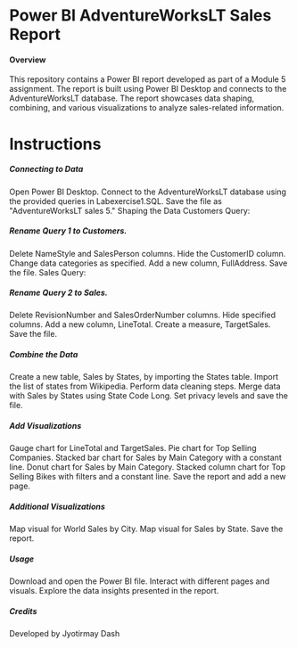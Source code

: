 # Power BI AdventureWorksLT Sales Report
#### Overview
This repository contains a Power BI report developed as part of a Module 5 assignment. The report is built using Power BI Desktop and connects to the AdventureWorksLT database. The report showcases data shaping, combining, and various visualizations to analyze sales-related information.

# Instructions
##### Connecting to Data
Open Power BI Desktop.
Connect to the AdventureWorksLT database using the provided queries in Labexercise1.SQL.
Save the file as "AdventureWorksLT sales 5."
Shaping the Data
Customers Query:
##### Rename Query 1 to Customers.
Delete NameStyle and SalesPerson columns.
Hide the CustomerID column.
Change data categories as specified.
Add a new column, FullAddress.
Save the file.
Sales Query:
##### Rename Query 2 to Sales.
Delete RevisionNumber and SalesOrderNumber columns.
Hide specified columns.
Add a new column, LineTotal.
Create a measure, TargetSales.
Save the file.
##### Combine the Data
Create a new table, Sales by States, by importing the States table.
Import the list of states from Wikipedia.
Perform data cleaning steps.
Merge data with Sales by States using State Code Long.
Set privacy levels and save the file.
##### Add Visualizations
Gauge chart for LineTotal and TargetSales.
Pie chart for Top Selling Companies.
Stacked bar chart for Sales by Main Category with a constant line.
Donut chart for Sales by Main Category.
Stacked column chart for Top Selling Bikes with filters and a constant line.
Save the report and add a new page.
##### Additional Visualizations
Map visual for World Sales by City.
Map visual for Sales by State.
Save the report.
##### Usage
Download and open the Power BI file.
Interact with different pages and visuals.
Explore the data insights presented in the report.
##### Credits
Developed by Jyotirmay Dash
